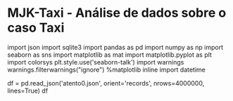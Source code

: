 # MJK-Taxi - Análise de dados sobre o caso Taxi 

import json
import sqlite3
import pandas as pd
import numpy as np
import seaborn as sns
import matplotlib as mat
import matplotlib.pyplot as plt
import colorsys
plt.style.use('seaborn-talk')
import warnings
warnings.filterwarnings("ignore")
%matplotlib inline
import datetime

df = pd.read_json('atento0.json', orient='records', nrows=4000000, lines=True)
df 

